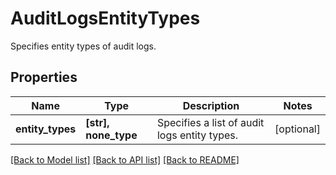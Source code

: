 # AuditLogsEntityTypes

Specifies entity types of audit logs.

## Properties
Name | Type | Description | Notes
------------ | ------------- | ------------- | -------------
**entity_types** | **[str], none_type** | Specifies a list of audit logs entity types. | [optional] 

[[Back to Model list]](../README.md#documentation-for-models) [[Back to API list]](../README.md#documentation-for-api-endpoints) [[Back to README]](../README.md)


